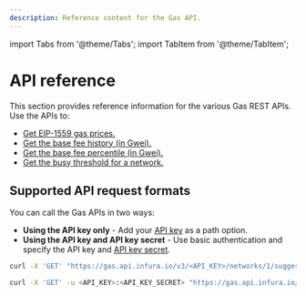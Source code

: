 ```yaml
---
description: Reference content for the Gas API.
---
```


import Tabs from '@theme/Tabs';
import TabItem from '@theme/TabItem';

# API reference

This section provides reference information for the various Gas REST APIs.
Use the APIs to:

- [Get EIP-1559 gas prices.](./gasprices-type2.md)
- [Get the base fee history (in Gwei).](./basefeehistory.md)
- [Get the base fee percentile (in Gwei).](./basefeepercentile.md)
- [Get the busy threshold for a network.](./busythreshold.md)

## Supported API request formats

You can call the Gas APIs in two ways:

- **Using the API key only** - Add your [API key](../../../../developer-tools/dashboard/get-started/create-api)
    as a path option.
- **Using the API key and API key secret** - Use basic authentication and specify the API key
    and [API key secret](../../../../developer-tools/dashboard/how-to/secure-an-api/api-key-secret/).

<Tabs>
  <TabItem value="API key only" label="Use an API key only" default>

```bash
curl -X 'GET' "https://gas.api.infura.io/v3/<API_KEY>/networks/1/suggestedGasFees"
```

  </TabItem>
  <TabItem value="API key and API key secret" label="Use an API key and API key secret" >

  ```bash
curl -X 'GET' -u <API_KEY>:<API_KEY_SECRET> "https://gas.api.infura.io/networks/1/suggestedGasFees"
```
 
  </TabItem>
</Tabs>
